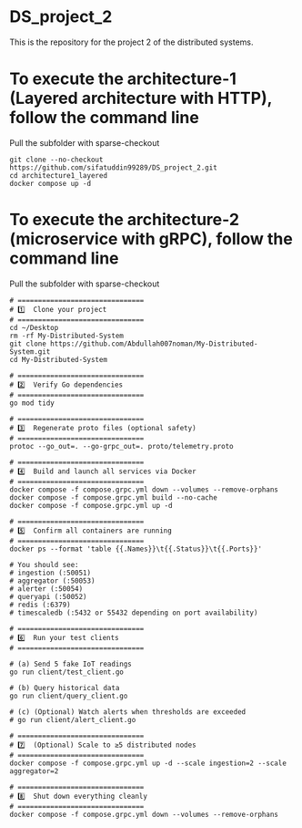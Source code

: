 # DS_project_2
This is the repository for the project 2 of the distributed systems. 

# To execute the architecture-1 (Layered architecture with HTTP), follow the command line
Pull the subfolder with sparse-checkout
```
git clone --no-checkout https://github.com/sifatuddin99289/DS_project_2.git
cd architecture1_layered 
docker compose up -d 
```

# To execute the architecture-2 (microservice with gRPC), follow the command line
Pull the subfolder with sparse-checkout
```
# ===============================
# 1️⃣  Clone your project
# ===============================
cd ~/Desktop
rm -rf My-Distributed-System
git clone https://github.com/Abdullah007noman/My-Distributed-System.git
cd My-Distributed-System

# ===============================
# 2️⃣  Verify Go dependencies
# ===============================
go mod tidy

# ===============================
# 3️⃣  Regenerate proto files (optional safety)
# ===============================
protoc --go_out=. --go-grpc_out=. proto/telemetry.proto

# ===============================
# 4️⃣  Build and launch all services via Docker
# ===============================
docker compose -f compose.grpc.yml down --volumes --remove-orphans
docker compose -f compose.grpc.yml build --no-cache
docker compose -f compose.grpc.yml up -d

# ===============================
# 5️⃣  Confirm all containers are running
# ===============================
docker ps --format 'table {{.Names}}\t{{.Status}}\t{{.Ports}}'

# You should see:
# ingestion (:50051)
# aggregator (:50053)
# alerter (:50054)
# queryapi (:50052)
# redis (:6379)
# timescaledb (:5432 or 55432 depending on port availability)

# ===============================
# 6️⃣  Run your test clients
# ===============================

# (a) Send 5 fake IoT readings
go run client/test_client.go

# (b) Query historical data
go run client/query_client.go

# (c) (Optional) Watch alerts when thresholds are exceeded
# go run client/alert_client.go

# ===============================
# 7️⃣  (Optional) Scale to ≥5 distributed nodes
# ===============================
docker compose -f compose.grpc.yml up -d --scale ingestion=2 --scale aggregator=2

# ===============================
# 8️⃣  Shut down everything cleanly
# ===============================
docker compose -f compose.grpc.yml down --volumes --remove-orphans

```

